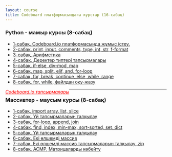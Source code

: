 ```yaml
---
layout: course
title: Codeboard платформасындағы курстар (16-сабақ)
---
```


<div class="youtube-spoilers">
    <h3>Python - мамыр курсы (8-сабақ)</h3>
    <ul>
        <li><a href="https://www.youtube.com/watch?v=3mu4OluIVEs" target="_blank">1-сабақ. Codeboard.io платформасында жұмыс істеу.</a></li>
        <li><a href="https://www.youtube.com/watch?v=GESdJGf25Nc" target="_blank">2-сабақ. print, input, comments, type, int, str, f-format</a></li>
        <li><a href="https://www.youtube.com/watch?v=L9-X1EkjLvo" target="_blank">3-сабақ. Арифметика</a></li>
        <li><a href="https://www.youtube.com/watch?v=8dOrR1vMGew" target="_blank">4-сабақ. Деректер типтері тапсырмалары</a></li>
        <li><a href="https://www.youtube.com/watch?v=JCipmiEGSJ8" target="_blank">5-сабақ. if-else, div-mod, map</a></li>
        <li><a href="https://www.youtube.com/watch?v=yaEeHxngVr0" target="_blank">6-сабақ. map, split, elif, and, for-loop</a></li>
        <li><a href="https://www.youtube.com/watch?v=wETZkY1VpfQ" target="_blank">7-сабақ. for, break, continue, else, while, range</a></li>
        <li><a href="https://www.youtube.com/watch?v=q-gGzMx9Z7Q" target="_blank">8-сабақ. for, while, файлдан оқу-жазу</a></li>
    </ul>
</div>
<p><a href="https://codeboard.io/users/uzdik" target="_blank" style="float: left; color: red; font-style:italic;">Codeboard.io тапсырмалары</a></p>

<hr>

<div class="youtube-spoilers">
    <h3>Массивтер - маусым курсы (8-сабақ)</h3>
    <ul>
        <li><a href="https://www.youtube.com/watch?v=Ilyc7hKX5lw" target="_blank">1-сабақ. import array, list, slice</a></li>
        <li><a href="https://www.youtube.com/watch?v=YG4lsK3SxiM" target="_blank">2-сабақ. Үй тапсырмаларын талқылау</a></li>
        <li><a href="https://www.youtube.com/watch?v=jJruzIfc9pc" target="_blank">3-сабақ. for-loop, append, join</a></li>
        <li><a href="https://www.youtube.com/watch?v=748urZzkm2g" target="_blank">4-сабақ. find, index, min-max, sort-sorted, set, dict</a></li>
        <li><a href="https://www.youtube.com/watch?v=OevuX3nZ3VA" target="_blank">5-сабақ. Үй тапсырмаларын талқылау</a></li>
        <li><a href="https://www.youtube.com/watch?v=LBp6ajxrEjQ" target="_blank">6-сабақ. Екі өлшемді массив</a></li>
        <li><a href="https://www.youtube.com/watch?v=ipHBFLslhp8" target="_blank">7-сабақ. Екі өлшемді массив тапсырмаларын талқылау, zip</a></li>
        <li><a href="https://www.youtube.com/watch?v=CkktYB5TsiY" target="_blank">8-сабақ. ACMP, Матрицаларды көбейту</a></li>
    </ul>
</div>

